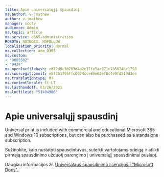 ```yaml
---
title: Apie universalųjį spausdinį
ms.author: v-jmathew
author: v-jmathew
manager: scotv
audience: Admin
ms.topic: article
ms.service: o365-administration
ROBOTS: NOINDEX, NOFOLLOW
localization_priority: Normal
ms.collection: Adm_O365
ms.custom:
- "9005502"
- "9434"
ms.openlocfilehash: cd72d9e3b783d4a2e17fe5ac971e785824bc1798
ms.sourcegitcommit: e5f261f95ffc6074cce89e62ef8c4e9fd519d3ee
ms.translationtype: MT
ms.contentlocale: lt-LT
ms.lasthandoff: 03/26/2021
ms.locfileid: "51404906"
---
```

# <a name="about-universal-print"></a>Apie universalųjį spausdinį

Universal print is included with commercial and educational Microsoft 365 and Windows 10 subscriptions, but can also be purchaseed as a standalone subscription.

Sužinokite, kaip nustatyti spausdintuvus, suteikti vartotojams prieigą ir atlikti pirmąją spausdinimo užduotį parengimo į universalųjį spausdinimui puslapį.

Daugiau informacijos žr. [Universalaus spausdinimo licencijos | "Microsoft Docs".](https://docs.microsoft.com/universal-print/fundamentals/universal-print-license)
